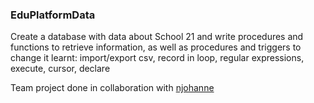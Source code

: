 ### EduPlatformData

Create a database with data about School 21 and write procedures and functions to retrieve information, as well as procedures and triggers to change it
learnt: import/export csv, record in loop, regular expressions, execute, cursor, declare

Team project done in collaboration with [njohanne](https://github.com/njohanne)
